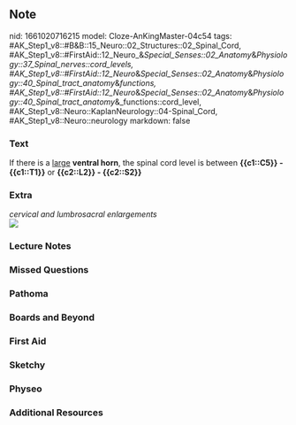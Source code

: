 ## Note
nid: 1661020716215
model: Cloze-AnKingMaster-04c54
tags: #AK_Step1_v8::#B&B::15_Neuro::02_Structures::02_Spinal_Cord, #AK_Step1_v8::#FirstAid::12_Neuro_&_Special_Senses::02_Anatomy_&_Physiology::37_Spinal_nerves::cord_levels, #AK_Step1_v8::#FirstAid::12_Neuro_&_Special_Senses::02_Anatomy_&_Physiology::40_Spinal_tract_anatomy_&_functions, #AK_Step1_v8::#FirstAid::12_Neuro_&_Special_Senses::02_Anatomy_&_Physiology::40_Spinal_tract_anatomy_&_functions::cord_level, #AK_Step1_v8::Neuro::KaplanNeurology::04-Spinal_Cord, #AK_Step1_v8::Neuro::neurology
markdown: false

### Text
<div>
  If there is a <u>large</u> <b>ventral horn</b>, the spinal cord
  level is between <b>{{c1::C5}} - {{c1::T1}}</b> or <b>{{c2::L2}}
  - {{c2::S2}}</b>
</div>

### Extra
<div>
  <i>cervical and lumbrosacral enlargements</i>
</div>
<div><img src="paste-1503238553961.jpg"></div>

### Lecture Notes


### Missed Questions


### Pathoma


### Boards and Beyond


### First Aid


### Sketchy


### Physeo


### Additional Resources


